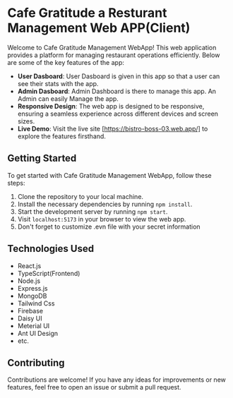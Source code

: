 # Cafe Gratitude a Resturant Management Web APP(Client)

Welcome to Cafe Gratitude Management WebApp! This web application provides a platform for managing restaurant operations efficiently. Below are some of the key features of the app:

- **User Dasboard**: User Dasboard is given in this app so that a user can see their stats with the app.
- **Admin Dasboard**: Admin Dashboard is there to manage this app. An Admin can easily Manage the app.
- **Responsive Design**: The web app is designed to be responsive, ensuring a seamless experience across different devices and screen sizes.
- **Live Demo**: Visit the live site [https://bistro-boss-03.web.app/] to explore the features firsthand.

## Getting Started

To get started with Cafe Gratitude Management WebApp, follow these steps:

1. Clone the repository to your local machine.
2. Install the necessary dependencies by running `npm install`.
3. Start the development server by running `npm start`.
4. Visit `localhost:5173` in your browser to view the web app.
5. Don't forget to customize .evn file with your secret information

## Technologies Used

- React.js
- TypeScript(Frontend)
- Node.js
- Express.js
- MongoDB
- Tailwind Css
- Firebase
- Daisy UI
- Meterial UI
- Ant UI Design
- etc.

## Contributing

Contributions are welcome! If you have any ideas for improvements or new features, feel free to open an issue or submit a pull request.
